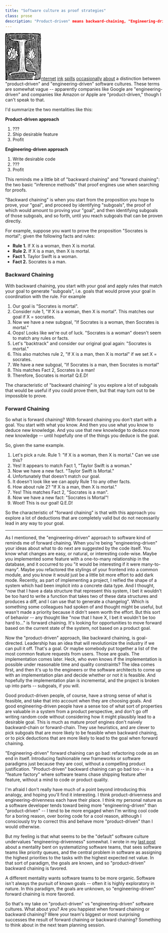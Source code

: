 ```yaml
---
title: "Software culture as proof strategies"
class: prose
description: "Product-driven" means backward-chaining, "Engineering-driven" means forward chaining.
---
```


[<u><img class="dropCap" src="../images/dropCapI3.jpg" alt="I"/>nternet</u>](https://www.uxmatters.com/mt/archives/2018/01/a-shift-from-engineering-driven-to-design-driven-business-models.php) [<u>ink</u>](https://twitter.com/sachinrekhi/status/1232412946434641920) [<u>spills</u>](https://www.productplan.com/product-culture-mistakes/) [<u>occasionally</u>](https://twitter.com/AustinTByrd/status/1104466068146335744?s=20) [<u>about</u>](https://twitter.com/tsunanet/status/1234866890670923776) a distinction between "product-driven" and "engineering-driven" software cultures. These terms are somewhat vague -- apparently companies like Google are "engineering-driven" and companies like Amazon or Apple are "product-driven," though I can't speak to that.

I'd summarize the two mentalities like this:

**Product-driven approach**

  1. ???
  2. Ship desirable feature
  3. Profit

**Engineering-driven approach**

  1. Write desirable code
  2. ???
  3. Profit

This reminds me a little bit of "backward chaining" and "forward chaining": the two basic "inference methods" that proof engines use when searching for proofs.

"Backward chaining" is when you start from the proposition you hope to prove, your "goal", and proceed by identifying "subgoals", the proof of which would amount to proving your "goal", and then identifying subgoals of those subgoals, and so forth, until you reach subgoals that can be proven directly.

For example, suppose you want to prove the proposition "Socrates is mortal"; given the following facts and rules:

* **Rule 1.** If X is a woman, then X is mortal.
* **Rule 2.** If X is a man, then X is mortal.
* **Fact 1.** Taylor Swift is a woman.
* **Fact 2.** Socrates is a man.


### Backward Chaining

With backward chaining, you start with your goal and apply rules that match your goal to generate "subgoals", i.e. goals that would prove your goal in coordination with the rule. For example

1. Our goal is "Socrates is mortal".
2. Consider rule 1, "If X is a woman, then X is mortal". This matches our goal if X = socraties.
3. Now we have a new subgoal, "If Socrates is a woman, then Socrates is mortal."
4. Oops! Looks like we're out of luck. "Socrates is a woman" doesn't seem to match any rules or facts.
5. Let's "backtrack" and consider our original goal again: "Socrates is mortal."
6. This also matches rule 2, "If X is a man, then X is mortal" if we set X = socrates.
7. We have a new subgoal, "If Socrates is a man, then Socrates is mortal"
8. This matches Fact 2, Socrates is a man!
9. Therefore, Socrates is mortal! Q.E.D!

The characteristic of "backward chaining" is you explore a lot of subgoals that would be useful if you could prove them, but that may turn out to be impossible to prove.

### Forward Chaining

So what is forward chaining? With forward chaining you don't start with a goal. You start with what you know. And then you use what you know to deduce new knowledge. And you use that new knowledge to deduce more new knowledge -- until hopefully one of the things you deduce is the goal.

So, given the same example.

1. Let's pick a rule. Rule 1: "If X is a woman, then X is mortal." Can we use this?
2. Yes! It appears to match Fact 1, "Taylor Swift is a woman."
3. Now we have a new fact. "Taylor Swift is Mortal."
4. Unfortunately that doesn't match our goal.
5. It doesn't look like we can apply Rule 1 to any other facts.
6. How about rule 2? "If X is a man, then X is mortal."
7. Yes! This matches Fact 2, "Socrates is a man".
8. Now we have a new fact: "Socrates is Mortal"!
9. Woot! This is our goal! Q.E.D!

So the characteristic of "forward chaining" is that with this approach you explore a lot of deductions that are completely valid but do not necessarily lead in any way to your goal.

---

As I mentioned, the "engineering-driven" approach to software kind of reminds me of forward chaining. When you're being "engineering-driven" your ideas about what to do next are suggested by the code itself. You know what changes are easy, or natural, or interesting code-wise. Maybe you implemented some feature with a one-to-many relationship in the database, and it occurred to you "it would be interesting if it were many-to-many". Maybe you refactored the stylings of your frontend into a common module, and you know it would just be a little bit more effort to add dark mode. Recently, as part of implementing a project, I reified the shape of a system which had been implicit into a concrete data type. And I thought, "now that I have a data structure that represent this system, I bet it wouldn't be too hard to write a function that takes two of these data structures and produces a diff, and I can use that to generate a changelog". Which is something some colleagues had spoken of and thought might be useful, but wasn't made a priority because it didn't seem worth the effort. But this sort of behavior -- any thought like "now that I have X, I bet it wouldn't be too hard to..." is forward chaining. It's looking for opportunities to move forward based on the current state of the system, not based on a product goal.

Now the "product-driven" approach, like backward chaining, is goal-directed. Leadership has an idea that will revolutionize the industry if we can pull it off. That's a goal. Or maybe somebody put together a list of the most common feature requests from users. Those are goals. The implementation comes later. Heck, who even knows if the implementation is possible under reasonable time and quality constraints? The idea comes first, and then it's up to the engineers or the software architects to come up with an implementation plan and decide whether or not it is feasible. And hopefully the implementation plan is incremental, and the project is broken up into parts -- subgoals, if you will.

Good product-driven people, of course, have a strong sense of what is feasible, and take that into account when they are choosing goals. And good engineering-driven people have a sense too of what sort of properties are valuable in a system from a product perspective, and don't go off writing random code without considering how it might plausibly lead to a desirable goal. This is much as mature proof engines don't naively backward-chain or forward-chain. They use heuristics, and are clever to pick subgoals that are more likely to be feasible when backward chaining, or to pick deductions that are more likely to lead to the goal when forward chaining.

"Engineering-driven" forward chaining can go bad: refactoring code as an end in itself. Introducing fashionable new frameworks or software paradigms just because they are cool, without a compelling product justification. "Product-driven" backward chaining can go bad too -- in a "feature factory" where software teams chase shipping feature after feature, without a mind to code or product quality.

I'm afraid I don't really have much of a point beyond introducing this analogy, and hoping you'll find it interesting. I think product-drivenness and engineering-drivenness each have their place. I think my personal nature as a software developer tends toward being more "engineering-driven" than "product-driven" -- I tend to be more engaged when I'm writing cool code for a boring reason, over boring code for a cool reason, although I consciously try to correct this and behave more "product-driven" than I would otherwise.

But my feeling is that what seems to be the "default" software culture undervalues "engineering-drivenness" somewhat. I wrote in my [last post](2020-03-28-against-process.html) about a mentality bent on systematizing software teams, that sees software teams like priority queues, and the central problem in software as assigning the highest priorities to the tasks with the highest expected net value. In that sort of paradigm, the goals are known, and so "product-driven" backward chaining is favored.

A different mentality wants software teams to be more organic. Software isn't always the pursuit of known goals -- often it is highly exploratory in nature. In this paradigm, the goals are unknown, so "engineering-driven" forward chaining is more favored.

So that's my take on "product-driven" vs "engineering-driven" software cultures. What about you? Are you happiest when forward chaining or backward chaining? Were your team's biggest or most surprising successes the result of forward chaining or backward chaining? Something to think about in the next team planning session.
